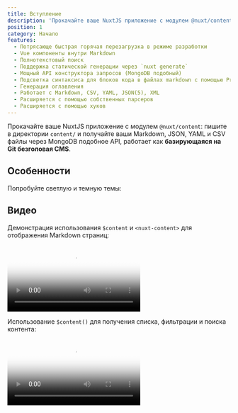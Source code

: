 ```yaml
---
title: Вступление
description: 'Прокачайте ваше NuxtJS приложение с модулем @nuxt/content: пишите в директории content/ и получайте ваши Markdown, JSON, YAML и CSV файлы через MongoDB подобное API, работает как базирующаяся на Git безголовая CMS.'
position: 1
category: Начало
features:
  - Потрясающе быстрая горячая перезагрузка в режиме разработки
  - Vue компоненты внутри Markdown
  - Полнотекстовый поиск
  - Поддержка статической генерации через `nuxt generate`
  - Мощный API конструктора запросов (MongoDB подобный)
  - Подсветка синтаксиса для блоков кода в файлах markdown с помощью PrismJS.
  - Генерация оглавления
  - Работает с Markdown, CSV, YAML, JSON(5), XML
  - Расширяется с помощью собственных парсеров
  - Расширяется с помощью хуков
---
```


Прокачайте ваше NuxtJS приложение с модулем `@nuxt/content`: пишите в директории `content/` и получайте ваши Markdown, JSON, YAML и CSV файлы через MongoDB подобное API, работает как **базирующаяся на Git безголовая CMS**.

## Особенности

<base-list :items="features"></base-list>

<p class="flex items-center">Попробуйте светлую и темную темы: <color-switcher class="p-2"></color-switcher></p>

## Видео

Демонстрация использования `$content` и `<nuxt-content>` для отображения Markdown страниц:

<video poster="https://res.cloudinary.com/nuxt/video/upload/v1588091670/nuxt-content_wxnjje.jpg" loop playsinline controls>
  <source src="https://res.cloudinary.com/nuxt/video/upload/v1588091670/nuxt-content_wxnjje.webm" type="video/webm" />
  <source src="https://res.cloudinary.com/nuxt/video/upload/v1588091670/nuxt-content_wxnjje.mp4" type="video/mp4" />
  <source src="https://res.cloudinary.com/nuxt/video/upload/v1588091670/nuxt-content_wxnjje.ogv" type="video/ogg" />
</video>

Использование `$content()` для получения списка, фильтрации и поиска контента:

<video poster="https://res.cloudinary.com/nuxt/video/upload/v1588095794/nuxt-content-movies_c0cq9p.jpg" loop playsinline controls>
  <source src="https://res.cloudinary.com/nuxt/video/upload/v1588095794/nuxt-content-movies_c0cq9p.webm" type="video/webm" />
  <source src="https://res.cloudinary.com/nuxt/video/upload/v1588095794/nuxt-content-movies_c0cq9p.mp4" type="video/mp4" />
  <source src="https://res.cloudinary.com/nuxt/video/upload/v1588095794/nuxt-content-movies_c0cq9p.ogv" type="video/ogg" />
</video>
